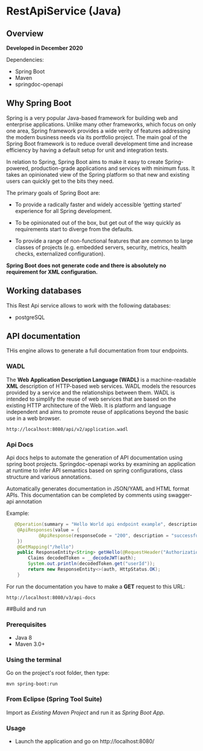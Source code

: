 # RestApiService (Java)

## Overview
**Developed in December 2020**

Dependencies:
* Spring Boot
* Maven
* springdoc-openapi

## Why Spring Boot

Spring is a very popular Java-based framework for building web and enterprise applications. Unlike many other frameworks, which focus on only one area, Spring framework provides a wide verity of features addressing the modern business needs via its portfolio project. The main goal of the Spring Boot framework is to reduce overall development time and increase efficiency by having a default setup for unit and integration tests.

In relation to Spring,
Spring Boot aims to make it easy to create Spring-powered, production-grade applications and services with minimum fuss. It takes an opinionated view of the Spring platform so that new and existing users can quickly get to the bits they need.

The primary goals of Spring Boot are:

- To provide a radically faster and widely accessible ‘getting started’ experience for all Spring development.

- To be opinionated out of the box, but get out of the way quickly as requirements start to diverge from the defaults.

- To provide a range of non-functional features that are common to large classes of projects (e.g. embedded servers, security, metrics, health checks, externalized configuration).

**Spring Boot does not generate code and there is absolutely no requirement for XML configuration.**

## Working databases
This Rest Api service allows to work with the following databases:
* postgreSQL

## API documentation
THis engine allows to generate a full documentation from tour endpoints.

### WADL
The **Web Application Description Language (WADL)** is a machine-readable **XML** description of HTTP-based web services.
WADL models the resources provided by a service and the relationships between them.
WADL is intended to simplify the reuse of web services that are based on the existing HTTP architecture of the Web.
It is platform and language independent and aims to promote reuse of applications beyond the basic use in a web browser.

```
http://localhost:8080/api/v2/application.wadl
```

### Api Docs
Api docs helps to automate the generation of API documentation using spring boot projects. Springdoc-openapi works by examining an application at runtime to infer API semantics based on spring configurations, class structure and various annotations.

Automatically generates documentation in JSON/YAML and HTML format APIs. This documentation can be completed by comments using swagger-api annotation

Example:
``` Java
   @Operation(summary = "Hello World api endpoint example", description = "This api called hello returns an id from the token that receive")
    @ApiResponses(value = {
            @ApiResponse(responseCode = "200", description = "successful operation"),
    })
    @GetMapping("/hello")
    public ResponseEntity<String> getHello(@RequestHeader("Authorization") String auth) {
        Claims decodedToken = __decodeJWT(auth);
        System.out.println(decodedToken.get("userId"));
        return new ResponseEntity<>(auth, HttpStatus.OK);
    }
```

For run the documentation you have to make a **GET** request to this URL:
```
http://localhost:8080/v3/api-docs
```

##Build and run

### Prerequisites

- Java 8
- Maven 3.0+

### Using the terminal

Go on the project's root folder, then type:

    mvn spring-boot:run

### From Eclipse (Spring Tool Suite)

Import as *Existing Maven Project* and run it as *Spring Boot App*.

### Usage
- Launch the application and go on http://localhost:8080/
